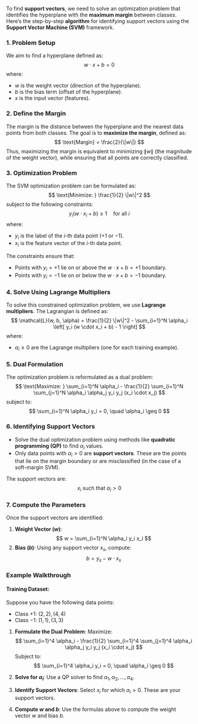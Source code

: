 To find **support vectors**, we need to solve an optimization problem that identifies the hyperplane with the **maximum margin** between classes. Here’s the step-by-step **algorithm** for identifying support vectors using the **Support Vector Machine (SVM)** framework.



### **1. Problem Setup**
We aim to find a hyperplane defined as:
$$
w \cdot x + b = 0
$$
where:
- $w$ is the weight vector (direction of the hyperplane).
- $b$ is the bias term (offset of the hyperplane).
- $x$ is the input vector (features).



### **2. Define the Margin**
The margin is the distance between the hyperplane and the nearest data points from both classes. The goal is to **maximize the margin**, defined as:
$$
\text{Margin} = \frac{2}{\|w\|}
$$
Thus, maximizing the margin is equivalent to minimizing $\|w\|$ (the magnitude of the weight vector), while ensuring that all points are correctly classified.



### **3. Optimization Problem**
The SVM optimization problem can be formulated as:
$$
\text{Minimize: } \frac{1}{2} \|w\|^2
$$
subject to the following constraints:
$$
y_i (w \cdot x_i + b) \geq 1 \quad \text{for all } i
$$
where:
- $y_i$ is the label of the $i$-th data point ($+1$ or $-1$).
- $x_i$ is the feature vector of the $i$-th data point.

The constraints ensure that:
- Points with $y_i = +1$ lie on or above the $w \cdot x + b = +1$ boundary.
- Points with $y_i = -1$ lie on or below the $w \cdot x + b = -1$ boundary.



### **4. Solve Using Lagrange Multipliers**
To solve this constrained optimization problem, we use **Lagrange multipliers**. The Lagrangian is defined as:
$$
\mathcal{L}(w, b, \alpha) = \frac{1}{2} \|w\|^2 - \sum_{i=1}^N \alpha_i \left[ y_i (w \cdot x_i + b) - 1 \right]
$$
where:
- $\alpha_i \geq 0$ are the Lagrange multipliers (one for each training example).



### **5. Dual Formulation**
The optimization problem is reformulated as a dual problem:
$$
\text{Maximize: } \sum_{i=1}^N \alpha_i - \frac{1}{2} \sum_{i=1}^N \sum_{j=1}^N \alpha_i \alpha_j y_i y_j (x_i \cdot x_j)
$$
subject to:
$$
\sum_{i=1}^N \alpha_i y_i = 0, \quad \alpha_i \geq 0
$$



### **6. Identifying Support Vectors**
- Solve the dual optimization problem using methods like **quadratic programming (QP)** to find $\alpha_i$ values.
- Only data points with $\alpha_i > 0$ are **support vectors**. These are the points that lie on the margin boundary or are misclassified (in the case of a soft-margin SVM).

The support vectors are:
$$
x_i \text{ such that } \alpha_i > 0
$$



### **7. Compute the Parameters**
Once the support vectors are identified:
1. **Weight Vector ($w$)**:
   $$
   w = \sum_{i=1}^N \alpha_i y_i x_i
   $$
2. **Bias ($b$)**:
   Using any support vector $x_s$, compute:
   $$
   b = y_s - w \cdot x_s
   $$



### **Example Walkthrough**

#### Training Dataset:
Suppose you have the following data points:
- Class $+1$: $(2, 2), (4, 4)$
- Class $-1$: $(1, 1), (3, 3)$

1. **Formulate the Dual Problem**:
   Maximize:
   $$
   \sum_{i=1}^4 \alpha_i - \frac{1}{2} \sum_{i=1}^4 \sum_{j=1}^4 \alpha_i \alpha_j y_i y_j (x_i \cdot x_j)
   $$
   Subject to:
   $$
   \sum_{i=1}^4 \alpha_i y_i = 0, \quad \alpha_i \geq 0
   $$

2. **Solve for $\alpha_i$**:
   Use a QP solver to find $\alpha_1, \alpha_2, \dots, \alpha_4$.

3. **Identify Support Vectors**:
   Select $x_i$ for which $\alpha_i > 0$. These are your support vectors.

4. **Compute $w$ and $b$**:
   Use the formulas above to compute the weight vector $w$ and bias $b$.

